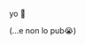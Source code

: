 yo 😤

(...e non lo pub😭)

<!---
vyxxn11/vyxxn11 is a ✨ special ✨ repository because its `README.md` (this file) appears on your GitHub profile.
You can click the Preview link to take a look at your changes.
--->
